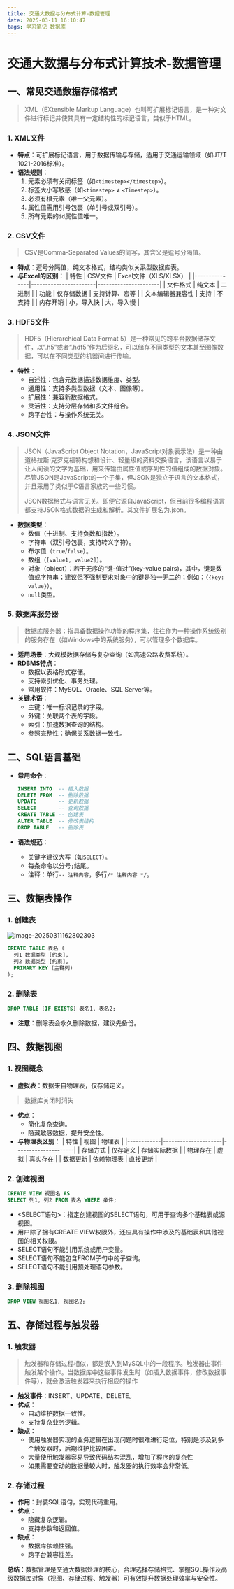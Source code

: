 ```yaml
---
title: 交通大数据与分布式计算-数据管理
date: 2025-03-11 16:10:47
tags: 学习笔记 数据库
---
```

# 交通大数据与分布式计算技术-数据管理

## 一、常见交通数据存储格式

> XML（EXtensible Markup Language）也叫可扩展标记语言，是一种对文件进行标记并使其具有一定结构性的标记语言，类似于HTML。

### 1. XML文件
- **特点**：可扩展标记语言，用于数据传输与存储，适用于交通运输领域（如JT/T 1021-2016标准）。
- **语法规则**：
  1. 元素必须有关闭标签（如`<timestep></timestep>`）。
  2. 标签大小写敏感（如`<timestep>` ≠ `<Timestep>`）。
  3. 必须有根元素（唯一父元素）。
  4. 属性值需用引号包裹（单引号或双引号）。
  5. 所有元素的`id`属性值唯一。

### 2. CSV文件

> CSV是Comma-Separated Values的简写，其含义是逗号分隔值。

- **特点**：逗号分隔值，纯文本格式，结构类似关系型数据库表。
- **与Excel的区别**：
  | 特性          | CSV文件               | Excel文件（XLS/XLSX） |
  |---------------|-----------------------|----------------------|
  | 文件格式      | 纯文本                | 二进制               |
  | 功能          | 仅存储数据            | 支持计算、宏等       |
  | 文本编辑器兼容性 | 支持                 | 不支持               |
  | 内存开销      | 小，导入快            | 大，导入慢           |

### 3. HDF5文件

> HDF5（Hierarchical Data Format 5）是一种常见的跨平台数据储存文件，以“.h5”或者“.hdf5”作为后缀名，可以储存不同类型的文本甚至图像数据，可以在不同类型的机器间进行传输。

- **特性**：
  - 自述性：包含元数据描述数据维度、类型。
  - 通用性：支持多类型数据（文本、图像等）。
  - 扩展性：兼容新数据格式。
  - 灵活性：支持分层存储和多文件组合。
  - 跨平台性：与操作系统无关。

### 4. JSON文件

> JSON（JavaScript Object Notation，JavaScript对象表示法）是一种由道格拉斯·克罗克福特构想和设计、轻量级的资料交换语言，该语言以易于让人阅读的文字为基础，用来传输由属性值或序列性的值组成的数据对象。尽管JSON是JavaScript的一个子集，但JSON是独立于语言的文本格式，并且采用了类似于C语言家族的一些习惯。
>
> JSON数据格式与语言无关。即便它源自JavaScript，但目前很多编程语言都支持JSON格式数据的生成和解析。其文件扩展名为.json。

- **数据类型**：
  - 数值（十进制、支持负数和指数）。
  - 字符串（双引号包裹，支持转义字符）。
  - 布尔值（`true`/`false`）。
  - 数组（`[value1, value2]`）。
  - 对象（object）：若干无序的“键-值对”(key-value pairs)，其中，键是数值或字符串；建议但不强制要求对象中的键是独一无二的；例如：（`{key: value}`）。
  - `null`类型。

### 5. 数据库服务器

> 数据库服务器：指具备数据操作功能的程序集，往往作为一种操作系统级别的服务存在（如Windows中的系统服务），可以管理多个数据库。

- **适用场景**：大规模数据存储与复杂查询（如高速公路收费系统）。
- **RDBMS特点**：
  - 数据以表格形式存储。
  - 支持索引优化、事务处理。
  - 常用软件：MySQL、Oracle、SQL Server等。
- **关键术语**：
  - 主键：唯一标识记录的字段。
  - 外键：关联两个表的字段。
  - 索引：加速数据查询的结构。
  - 参照完整性：确保关系数据一致性。


## 二、SQL语言基础
- **常用命令**：
  
  ```sql
  INSERT INTO  -- 插入数据
  DELETE FROM  -- 删除数据
  UPDATE       -- 更新数据
  SELECT       -- 查询数据
  CREATE TABLE -- 创建表
  ALTER TABLE  -- 修改表结构
  DROP TABLE   -- 删除表
  ```
- **语法规范**：
  - 关键字建议大写（如`SELECT`）。
  - 每条命令以分号`;`结尾。
  - 注释：单行`-- 注释内容`，多行`/* 注释内容 */`。


## 三、数据表操作
### 1. 创建表

![image-20250311162802303](https://resource-un4.pages.dev/article/image-20250311162802303.png)

```sql
CREATE TABLE 表名 (
  列1 数据类型 [约束],
  列2 数据类型 [约束],
  PRIMARY KEY (主键列)
);
```

### 2. 删除表

```sql
DROP TABLE [IF EXISTS] 表名1, 表名2;
```
- **注意**：删除表会永久删除数据，建议先备份。


## 四、数据视图
### 1. 视图概念
- **虚拟表**：数据来自物理表，仅存储定义。

> 数据库关闭时消失

- **优点**：
  - 简化复杂查询。
  - 隐藏敏感数据，提升安全性。
- **与物理表区别**：
  | 特性       | 视图                | 物理表              |
  |------------|---------------------|---------------------|
  | 存储方式   | 仅存定义            | 存储实际数据        |
  | 物理存在   | 虚拟                | 真实存在            |
  | 数据更新   | 依赖物理表          | 直接更新            |

### 2. 创建视图

```sql
CREATE VIEW 视图名 AS
SELECT 列1, 列2 FROM 表名 WHERE 条件;
```

-  <SELECT语句>：指定创建视图的SELECT语句，可用于查询多个基础表或源视图。
- 用户除了拥有CREATE VIEW权限外，还应具有操作中涉及的基础表和其他视图的相关权限。
- SELECT语句不能引用系统或用户变量。
-  SELECT语句不能包含FROM子句中的子查询。
- SELECT语句不能引用预处理语句参数。

### 3. 删除视图

```sql
DROP VIEW 视图名1, 视图名2;
```


## 五、存储过程与触发器
### 1. 触发器

> 触发器和存储过程相似，都是嵌入到MySQL中的一段程序。触发器由事件触发某个操作。当数据库中这些事件发生时（如插入数据事件，修改数据事件等），就会激活触发器来执行相应的操作

- **触发事件**：INSERT、UPDATE、DELETE。
- **优点**：
  - 自动维护数据一致性。
  - 支持复杂业务逻辑。
- **缺点**：
  - 使用触发器实现的业务逻辑在出现问题时很难进行定位，特别是涉及到多个触发器时，后期维护比较困难。
  - 大量使用触发器容易导致代码结构混乱，增加了程序的复杂性
  - 如果需要变动的数据量较大时，触发器的执行效率会非常低。

### 2. 存储过程

- **作用**：封装SQL语句，实现代码重用。
- **优点**：
  - 隐藏复杂逻辑。
  - 支持参数和返回值。
- **缺点**：
  - 数据库依赖性强。
  - 跨平台兼容性差。

**总结**：数据管理是交通大数据处理的核心，合理选择存储格式、掌握SQL操作及高级数据库对象（视图、存储过程、触发器）可有效提升数据处理效率与安全性。